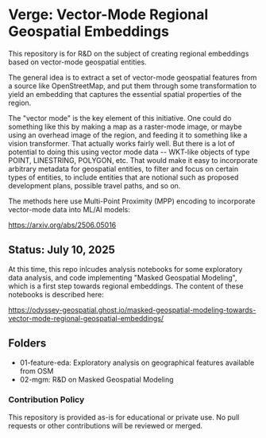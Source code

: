 # Verge: Vector-Mode Regional Geospatial Embeddings

This repository is for R&D on the subject of creating regional embeddings 
based on vector-mode geospatial entities.  

The general idea is to extract a set of vector-mode geospatial features from 
a source like OpenStreetMap, and put them through some transformation to yield 
an embedding that captures the essential spatial properties of the region.

The "vector mode" is the key element of this initiative.
One could do something like this by making a map as a raster-mode image,
or maybe using an overhead image of the region, 
and feeding it to something like a vision transformer. 
That actually works fairly well.
But there is a lot of potential to doing this using vector mode data --
WKT-like objects of type POINT, LINESTRING, POLYGON, etc.
That would make it easy to incorporate arbitrary metadata for geospatial entities, 
to filter and focus on certain types of entities, to include entities that are 
notional such as proposed development plans, possible travel paths, and so on. 

The methods here use Multi-Point Proximity (MPP) encoding
to incorporate vector-mode data into ML/AI models:

https://arxiv.org/abs/2506.05016

## Status: July 10, 2025
At this time, this repo inlcudes analysis notebooks for some exploratory data analysis,
and code implementing "Masked Geospatial Modeling", which is a first step towards 
regional embeddings. The content of these notebooks is described here:

https://odyssey-geospatial.ghost.io/masked-geospatial-modeling-towards-vector-mode-regional-geospatial-embeddings/


## Folders

* 01-feature-eda: Exploratory analysis on geographical features available from OSM
* 02-mgm: R&D on Masked Geospatial Modeling

### Contribution Policy

This repository is provided as-is for educational or private use. 
No pull requests or other contributions will be reviewed or merged.

